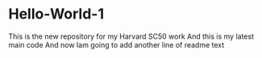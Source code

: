 # Hello-World-1
This is the new repository for my Harvard SC50 work
And this is my latest main code
And now Iam going to add another line of readme text
